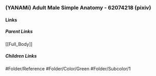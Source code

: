 ### (YANAMi) Adult Male Simple Anatomy - 62074218 (pixiv)
#### Links
##### Parent Links
[[Full_Body]]
##### Children Links
#Folder/Reference
#Folder/Color/Green
#Folder/Subcolor/1
